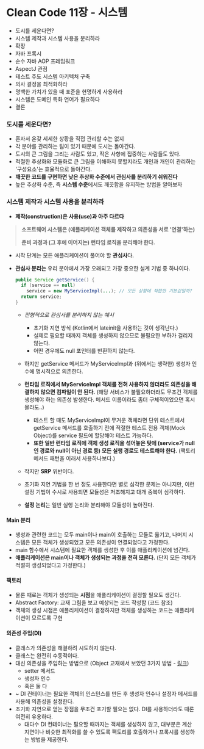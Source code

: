 # Clean Code 11장 - 시스템

- 도시를 세운다면?
- 시스템 제작과 시스템 사용을 분리하라
- 확장
- 자바 프록시
- 순수 자바 AOP 프레임워크
- AspectJ 관점
- 테스트 주도 시스템 아키텍처 구축
- 의사 결정을 최적화하라
- 명백한 가치가 있을 때 표준을 현명하게 사용하라
- 시스템은 도메인 특화 언어가 필요하다
- 결론



### 도시를 세운다면?

- 혼자서 온갖 세세한 상황을 직접 관리할 수는 없지
- 각 분야를 관리하는 팀이 있기 때문에 도시는 돌아간다.
- 도시의 큰 그림을 그리는 사람도 있고, 작은 사항에 집중하는 사람들도 있다.
- 적절한 추상화와 모듈화로 큰 그림을 이해하지 못할지라도 개인과 개인이 관리하는 '구성요소'는 효율적으로 돌아간다.
- **깨끗한 코드를 구현하면 낮은 추상화 수준에서 관심사를 분리하기 쉬워진다**
- 높은 추상화 수준, 즉 **시스템 수준**에서도 깨끗함을 유지하는 방법을 알아보자



### 시스템 제작과 시스템 사용을 분리하라

- **제작(construction)은 사용(use)과 아주 다르다**

> **소프트웨어 시스템은 (애플리케이션 객체를 제작하고 의존성을 서로 '연결'하는)**
>
> **준비 과정과 (그 후에 이어지는) 런타임 로직을 분리해야 한다.**

- 시작 단계는 모든 애플리케이션이 풀어야 할 **관심사**다.

- **관심사 분리는** 우리 분야에서 가장 오래되고 가장 중요한 설계 기법 중 하나이다.

  ```java
  public Service getService() {
    if (service == null) 
      service = new MyServiceImpl(...);	// 모든 상황에 적합한 기본값일까?
    return service;
  }
  ```

  - *전형적으로 관심사를 분리하지 않는 예시*
    - 초기화 지연 방식 (Kotlin에서 lateinit을 사용하는 것이 생각난다.)
    - 실제로 필요할 때까지 객체를 생성하지 않으므로 불필요한 부하가 걸리지 않는다.
    - 어떤 경우에도 null 포인터를 반환하지 않는다.
  - 하지만 getService 메서드가 MyServiceImpl과 (위에서는 생략한) 생성자 인수에 명시적으로 의존한다.
  - **런타임 로직에서 MyServiceImpl 객체를 전혀 사용하지 않더라도 의존성을 해결하지 않으면 컴파일이 안 된다.** (해당 서비스가 불필요하더라도 무조건 객체를 생성해야 하는 의존성 발생한다. 메서드 이름이라도 좀더 구체적이었으면 혹시 몰라도..)
    - 테스트 할 때도 MyServiceImpl이 무거운 객체라면 단위 테스트에서 getService 메서드를 호출하기 전에 적절한 테스트 전용 객체(Mock Object)를 service 필드에 할당해야 테스트 가능하다.
    - **또한 일반 런타임 로직에 객체 생성 로직을 섞어놓은 탓에 (service가 null인 경로와 null이 아닌 경로 등) 모든 실행 경로도 테스트해야 한다.** (팩토리 메서드 패턴을 이래서 사용하나보다.)

  - 작지만 **SRP** 위반이다.
  - 초기화 지연 기법을 한 번 정도 사용한다면 별로 심각한 문제는 아니지만, 이런 설정 기법이 수시로 사용되면 모듈성은 저조해지고 대개 중복이 심각하다.
  - **설정 논리**는 일반 실행 논리와 분리해야 모듈성이 높아진다.



#### Main 분리

- 생성과 관련한 코드는 모두 main이나 main이 호출하는 모듈로 옮기고, 나머지 시스템은 모든 객체가 생성되었고 모든 의존성이 연결되었다고 가정한다.
- main 함수에서 시스템에 필요한 객체를 생성한 후 이를 애플리케이션에 넘긴다.
- **애플리케이션은 main이나 객체가 생성되는 과정을 전혀 모른다.** (단지 모든 객체가 적절히 생성되었다고 가정한다.)



#### 팩토리

- 물론 때로는 객체가 생성되는 **시점**을 애플리케이션이 결정할 필요도 생긴다.
- Abstract Factory: 교재 그림을 보고 예상되는 코드 작성함 (코드 참조)
- 객체의 생성 시점은 애플리케이션이 결정하지만 객체를 생성하는 코드는 애플리케이션이 모르도록 구현



#### 의존성 주입(DI)

- 클래스가 의존성을 해결하려 시도하지 않는다.
- 클래스는 완전히 수동적이다.
- 대신 의존성을 주입하는 방법으로 (Object 교재에서 보았던 3가지 방법 - [링크](https://github.com/boring-km/Object-Study/blob/master/chapter09/chapter09.md))
  - setter 메서드
  - 생성자 인수
  - 혹은 둘 다
- ~ DI 컨테이너는 필요한 객체의 인스턴스를 만든 후 생성자 인수나 설정자 메서드를 사용해 의존성을 설정한다.
- 초기화 지연으로 얻는 장점을 무조건 포기할 필요는 없다. DI를 사용하더라도 때론 여전히 유용하다.
  - 대다수 DI 컨테이너는 필요할 때까지는 객체를 생성하지 않고, 대부분은 계산 지연이나 비슷한 최적화를 쓸 수 있도록 팩토리를 호출하거나 프록시를 생성하는 방법을 제공한다.